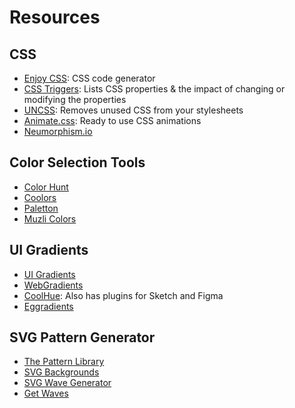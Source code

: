 # Resources

## CSS

- [Enjoy CSS](https://enjoycss.com/): CSS code generator
- [CSS Triggers](https://csstriggers.com/): Lists CSS properties & the impact of changing or modifying the properties
- [UNCSS](https://github.com/uncss/uncss): Removes unused CSS from your stylesheets
- [Animate.css](https://animate.style/): Ready to use CSS animations
- [Neumorphism.io](https://neumorphism.io/#55b9f3)

## Color Selection Tools

- [Color Hunt](https://colorhunt.co/)
- [Coolors](https://coolors.co/)
- [Paletton](https://paletton.com/#uid=1000u0kllllaFw0g0qFqFg0w0aF)
- [Muzli Colors](https://colors.muz.li/)

## UI Gradients

- [UI Gradients](https://uigradients.com/)
- [WebGradients](https://webgradients.com/)
- [CoolHue](https://webkul.github.io/coolhue/): Also has plugins for Sketch and Figma
- [Eggradients](https://www.eggradients.com/)

## SVG Pattern Generator

- [The Pattern Library](http://thepatternlibrary.com/)
- [SVG Backgrounds](https://www.svgbackgrounds.com/)
- [SVG Wave Generator](https://www.svgwave.in/)
- [Get Waves](https://getwaves.io/)
